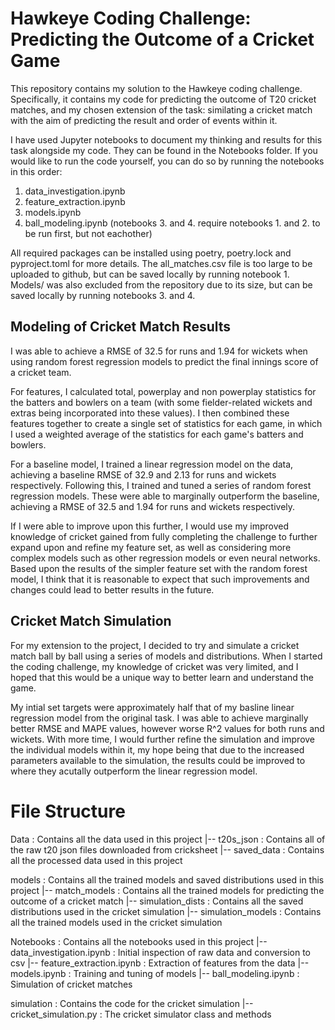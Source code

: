 # Hawkeye Coding Challenge: Predicting the Outcome of a Cricket Game

This repository contains my solution to the Hawkeye coding challenge. Specifically, it contains my code for predicting the outcome of T20 cricket matches, and my chosen extension of the task: similating a cricket match with the aim of predicting the result and order of events within it.

I have used Jupyter notebooks to document my thinking and results for this task alongside my code. They can be found in the Notebooks folder.
If you would like to run the code yourself, you can do so by running the notebooks in this order:
1. data_investigation.ipynb
2. feature_extraction.ipynb
3. models.ipynb
4. ball_modeling.ipynb
(notebooks 3. and 4. require notebooks 1. and 2. to be run first, but not eachother)

All required packages can be installed using poetry, poetry.lock and pyproject.toml for more details.
The all_matches.csv file is too large to be uploaded to github, but can be saved locally by running notebook 1.
Models/ was also excluded from the repository due to its size, but can be saved locally by running notebooks 3. and 4.

## Modeling of Cricket Match Results

I was able to achieve a RMSE of 32.5 for runs and 1.94 for wickets when using random forest regression models to predict the final innings score of a cricket team. 

For features, I calculated total, powerplay and non powerplay statistics for the batters and bowlers on a team (with some fielder-related wickets and extras being incorporated into these values). I then combined these features together to create a single set of statistics for each game, in which I used a weighted average of the statistics for each game's batters and bowlers.

For a baseline model, I trained a linear regression model on the data, achieving a baseline RMSE of 32.9 and 2.13 for runs and wickets respectively. Following this, I trained and tuned a series of random forest regression models. These were able to marginally outperform the baseline, achieving a RMSE of 32.5 and 1.94 for runs and wickets respectively.

If I were able to improve upon this further, I would use my improved knowledge of cricket gained from fully completing the challenge to further expand upon and refine my feature set, as well as considering more complex models such as other regression models or even neural networks. Based upon the results of the simpler feature set with the random forest model, I think that it is reasonable to expect that such improvements and changes could lead to better results in the future.

## Cricket Match Simulation

For my extension to the project, I decided to try and simulate a cricket match ball by ball using a series of models and distributions. When I started the coding challenge, my knowledge of cricket was very limited, and I hoped that this would be a unique way to better learn and understand the game. 

My intial set targets were approximately half that of my basline linear regression model from the original task. I was able to achieve marginally better RMSE and MAPE values, however worse R^2 values for both runs and wickets. With more time, I would further refine the simulation and improve the individual models within it, my hope being that due to the increased parameters available to the simulation, the results could be improved to where they acutally outperform the linear regression model.

# File Structure

Data : Contains all the data used in this project
    |-- t20s_json : Contains all of the raw t20 json files downloaded from cricksheet
    |-- saved_data : Contains all the processed data used in this project

models : Contains all the trained models and saved distributions used in this project
    |-- match_models : Contains all the trained models for predicting the outcome of a cricket match
    |-- simulation_dists : Contains all the saved distributions used in the cricket simulation
    |-- simulation_models : Contains all the trained models used in the cricket simulation

Notebooks : Contains all the notebooks used in this project
    |-- data_investigation.ipynb : Initial inspection of raw data and conversion to csv
    |-- feature_extraction.ipynb : Extraction of features from the data
    |-- models.ipynb : Training and tuning of models
    |-- ball_modeling.ipynb : Simulation of cricket matches

simulation : Contains the code for the cricket simulation
    |-- cricket_simulation.py : The cricket simulator class and methods